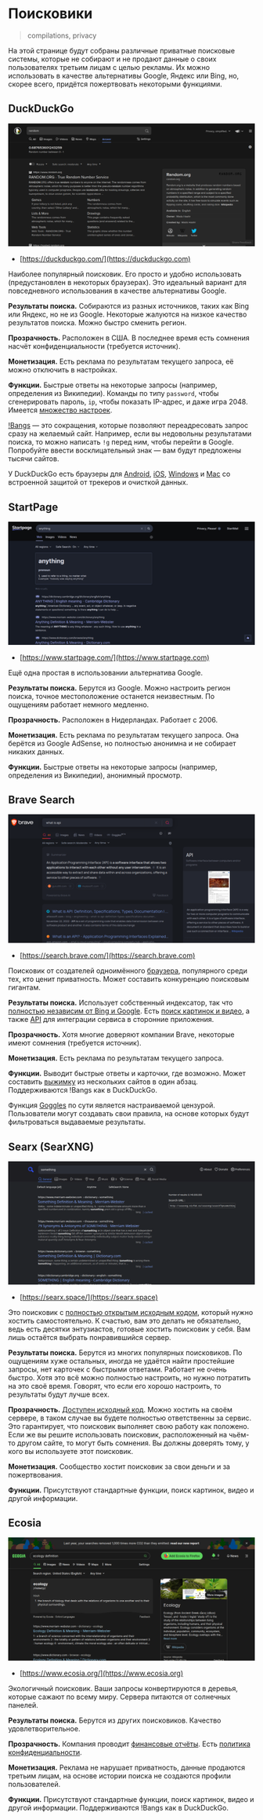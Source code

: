 # Поисковики
> compilations, privacy

На этой странице будут собраны различные приватные поисковые системы, которые
не собирают и не продают данные о своих пользователях третьим лицам с целью
рекламы. Их можно использовать в качестве альтернативы Google, Яндекс или
Bing, но, скорее всего, придётся пожертвовать некоторыми функциями.

## DuckDuckGo

![Скриншот поиска в DuckDuckGo](/media/search_engines_duckduckgo.png)

- [https://duckduckgo.com/](https://duckduckgo.com)

Наиболее популярный поисковик. Его просто и удобно использовать
(предустановлен в некоторых браузерах). Это идеальный вариант для повседневного
использования в качестве альтернативы Google.

**Результаты поиска.** Собираются из разных источников, таких как Bing или
Яндекс, но не из Google. Некоторые жалуются на низкое качество результатов
поиска. Можно быстро сменить регион.

**Прозрачность.** Расположен в США. В последнее время есть сомнения насчёт
конфиденциальности (требуется источник).

**Монетизация.** Есть реклама по результатам текущего запроса, её можно
отключить в настройках.

**Функции.** Быстрые ответы на некоторые запросы (например,
определения из Википедии). Команды по типу `password`, чтобы сгенерировать
пароль, `ip`, чтобы показать IP-адрес, и даже игра 2048. Имеется
[множество настроек](https://duckduckgo.com/settings).

[!Bangs](https://duckduckgo.com/bangs) — это сокращения, которые позволяют
переадресовать запрос сразу на желаемый сайт. Например, если вы недовольны
результатами поиска, то можно написать `!g` перед ним, чтобы перейти в Google.
Попробуйте ввести восклицательный знак — вам будут предложены тысячи сайтов.

У DuckDuckGo есть браузеры для
[Android](https://play.google.com/store/apps/details?id=com.duckduckgo.mobile.android),
[iOS](https://apps.apple.com/app/duckduckgo-private-browser/id663592361),
[Windows](https://duckduckgo.com/windows) и [Mac](https://duckduckgo.com/mac)
со встроенной защитой от трекеров и очисткой данных.

## StartPage

![Скриншот поиска в Startpage](/media/search_engines_startpage.png)

- [https://www.startpage.com/](https://www.startpage.com)

Ещё одна простая в использовании альтернатива Google.

**Результаты поиска.** Берутся из Google. Можно настроить регион поиска, точное
местоположение останется неизвестным. По ощущениям работает немного медленно.

**Прозрачность.** Расположен в Нидерландах. Работает с 2006.

**Монетизация.** Есть реклама по результатам текущего запроса. Она берётся из
Google AdSense, но полностью анонимна и не собирает никаких данных.

**Функции.** Быстрые ответы на некоторые запросы (например,
определения из Википедии), анонимный просмотр.

## Brave Search

![Скриншот поиска в Brave Search](/media/search_engines_brave.png)

- [https://search.brave.com/](https://search.brave.com)

Поисковик от создателей одноимённого [браузера](https://brave.com/), популярного
среди тех, кто ценит приватность. Может составить конкуренцию поисковым
гигантам.

**Результаты поиска.** Использует собственный индексатор, так что
[полностью независим от Bing и Google](https://brave.com/search-independence).
Есть [поиск картинок и видео](https://brave.com/image-video-search), а также
[API](https://brave.com/search/api) для интеграции сервиса в сторонние
приложения.

**Прозрачность.** Хотя многие доверяют компании Brave, некоторые имеют сомнения
(требуется источник).

**Монетизация.** Есть реклама по результатам текущего запроса.

**Функции.** Выводит быстрые ответы и карточки, где возможно. Может составить
[выжимку](https://brave.com/ai-summarizer) из нескольких сайтов в один абзац.
Поддерживаются !Bangs как в DuckDuckGo.

Функция [Goggles](https://search.brave.com/help/goggles) по сути является
настраиваемой цензурой. Пользователи могут создавать свои правила, на основе
которых будут фильтроваться выдаваемые результаты.

## Searx (SearXNG)

![Скриншот поиска в Searx](/media/search_engines_searx.png)

- [https://searx.space/](https://searx.space)

Это поисковик с
[полностью открытым исходным кодом](https://github.com/searx/searx), который
нужно хостить самостоятельно. К счастью, вам это делать не обязательно, ведь
есть десятки энтузиастов, готовые хостить поисковик у себя. Вам лишь остаётся
выбрать понравившийся сервер.

**Результаты поиска.** Берутся из многих популярных поисковиков. По ощущениям
хуже остальных, иногда не удаётся найти простейшие запросы, нет карточек с
быстрыми ответами. Работает не очень быстро. Хотя это всё можно полностью
настроить, но нужно потратить на это своё время. Говорят, что если его
хорошо настроить, то результаты будут лучше всех.

**Прозрачность.** [Доступен исходный код](https://github.com/searx/searx). Можно
хостить на своём сервере, в таком случае вы будете полностью ответственны за
сервис. Это гарантирует, что поисковик выполняет свою работу как положено.
Если же вы решите использовать поисковик, расположенный на чьём-то другом сайте,
то могут быть сомнения. Вы должны доверять тому, у кого вы используете этот
поисковик.

**Монетизация.** Сообщество хостит поисковик за свои деньги и за пожертвования.

**Функции.** Присутствуют стандартные функции, поиск картинок, видео и другой
информации.

## Ecosia

![Скриншот поиска в Ecosia](/media/search_engines_ecosia.png)

- [https://www.ecosia.org/](https://www.ecosia.org)

Экологичный поисковик. Ваши запросы конвертируются в деревья, которые сажают по
всему миру. Сервера питаются от солнечных панелей.

**Результаты поиска.** Берутся из других поисковиков. Качество
удовлетворительное.

**Прозрачность.** Компания проводит
[финансовые отчёты](https://ecosia.co/finreportsen).
Есть [политика конфиденциальности](https://www.ecosia.org/privacy).

**Монетизация.** Реклама не нарушает приватность, данные продаются третьим
лицам, на основе истории поиска не создаются профили пользователей.

**Функции.** Присутствуют стандартные функции, поиск картинок, видео и другой
информации. Поддерживаются !Bangs как в DuckDuckGo.
